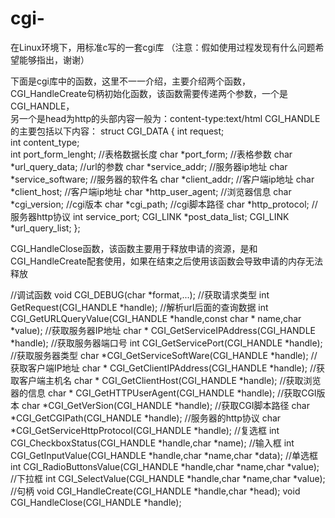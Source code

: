 # cgi-
在Linux环境下，用标准c写的一套cgi库
（注意：假如使用过程发现有什么问题希望能够指出，谢谢）<br>

下面是cgi库中的函数，这里不一一介绍，主要介绍两个函数，
CGI_HandleCreate句柄初始化函数，该函数需要传递两个参数，一个是CGI_HANDLE，<br>
另一个是head为http的头部内容一般为：content-type:text/html
CGI_HANDLE的主要包括以下内容：
struct CGI_DATA
{
    int request;                
    int content_type;           
    int port_form_lenght;       //表格数据长度
    char *port_form;            //表格参数
    char *url_query_data;       //url的参数
    char *service_addr;         //服务器ip地址
    char *service_software;     //服务器的软件名
    char *client_addr;          //客户端ip地址
    char *client_host;          //客户端ip地址
    char *http_user_agent;      //浏览器信息
    char *cgi_version;          //cgi版本
    char *cgi_path;             //cgi脚本路径
    char *http_protocol;        //服务器http协议
    int service_port;
    CGI_LINK *post_data_list;
    CGI_LINK *url_query_list;
};

CGI_HandleClose函数，该函数主要用于释放申请的资源，是和CGI_HandleCreate配套使用，如果在结束之后使用该函数会导致申请的内存无法释放

//调试函数
void CGI_DEBUG(char *format,...);
//获取请求类型
int GetRequest(CGI_HANDLE *handle);
//解析url后面的查询数据
int CGI_GetURLQueryValue(CGI_HANDLE *handle,const char * name,char *value);
//获取服务器IP地址
char * CGI_GetServiceIPAddress(CGI_HANDLE *handle);
//获取服务器端口号
int CGI_GetServicePort(CGI_HANDLE *handle);
//获取服务器类型
char *CGI_GetServiceSoftWare(CGI_HANDLE *handle);
//获取客户端IP地址
char * CGI_GetClientIPAddress(CGI_HANDLE *handle);
//获取客户端主机名
char * CGI_GetClientHost(CGI_HANDLE *handle);
//获取浏览器的信息
char * CGI_GetHTTPUserAgent(CGI_HANDLE *handle);
//获取CGI版本
char *CGI_GetVerSion(CGI_HANDLE *handle);
//获取CGI脚本路径
char *CGI_GetCGIPath(CGI_HANDLE *handle);
//服务器的http协议
char *CGI_GetServiceHttpProtocol(CGI_HANDLE *handle);
//复选框
int CGI_CheckboxStatus(CGI_HANDLE *handle,char *name);
//输入框
int CGI_GetInputValue(CGI_HANDLE *handle,char *name,char *data);
//单选框
int CGI_RadioButtonsValue(CGI_HANDLE *handle,char *name,char *value);
//下拉框
int CGI_SelectValue(CGI_HANDLE *handle,char *name,char *value);
//句柄
void CGI_HandleCreate(CGI_HANDLE *handle,char *head);
void CGI_HandleClose(CGI_HANDLE *handle);

